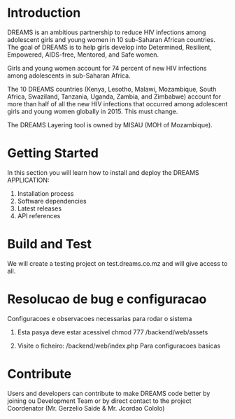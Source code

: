 # Introduction 
DREAMS is an ambitious partnership to reduce HIV infections among adolescent girls and young women in 10 sub-Saharan African countries. The goal of DREAMS is to help girls develop into Determined, Resilient, Empowered, AIDS-free, Mentored, and Safe women.

Girls and young women account for 74 percent of new HIV infections among adolescents in sub-Saharan Africa.

The 10 DREAMS countries (Kenya, Lesotho, Malawi, Mozambique, South Africa, Swaziland, Tanzania, Uganda, Zambia, and Zimbabwe) account for more than half of all the new HIV infections that occurred among adolescent girls and young women globally in 2015. This must change.

The DREAMS Layering tool is owned by MISAU (MOH of Mozambique).
# Getting Started
 In this section you will learn how to install and deploy the DREAMS APPLICATION:
1.	Installation process
2.	Software dependencies
3.	Latest releases
4.	API references

# Build and Test
We will create a testing project on test.dreams.co.mz and will give access to all.

# Resolucao de bug e configuracao
Configuracoes e observacoes necessarias para rodar o sistema
1.  Esta pasya deve estar acessivel
    chmod 777 /backend/web/assets

2.  Visite o ficheiro: /backend/web/index.php
    Para configuracoes basicas

# Contribute
 
Users and developers can contribute to make DREAMS code better by joining ou Development Team or by direct contact to the project Coordenator (Mr. Gerzelio Saide & Mr. Jcordao Cololo)

